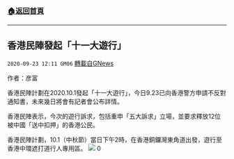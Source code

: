###  [:house:返回首頁](https://github.com/ourhimalayas/txt)
---

## 香港民陣發起「十一大遊行」
`2020-09-23 12:11 GM06` [轉載自GNews](https://gnews.org/zh-hant/380286/)

作者：彦富

香港民陣計劃在2020.10.1發起「十一大遊行」，今日9.23已向香港警方申請不反對通知書，未來幾日將會有記者會公布詳情。

香港民陣表示，今次的遊行訴求，包括重申「五大訴求」立場，並要求釋放12位被中國「送中扣押」的香港公民。

香港民陣計劃，10.1（中秋節）當日下午2時，在香港銅鑼灣東角道出發，遊行至香港中環遮打道行人專用區。
![](https://s3.amazonaws.com/gnews-media-offload/wp-content/uploads/2020/09/23120607/%E9%A6%99%E6%B8%AF.jpg)
0
